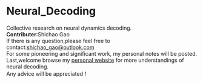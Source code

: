 # Neural_Decoding
Collective research on neural dynamics decoding. <br>
**Contributer**:Shichao Gao <br>
If there is any question,please feel free to contact:shichao_gao@outlook.com <br>
For some pioneering and significant work, my personal notes will be posted. <br>
Last,welcome browse my [personal website](https://www.edwingsc.com/) for more understandings of neural decoding.<br>
Any advice will be appreciated！
